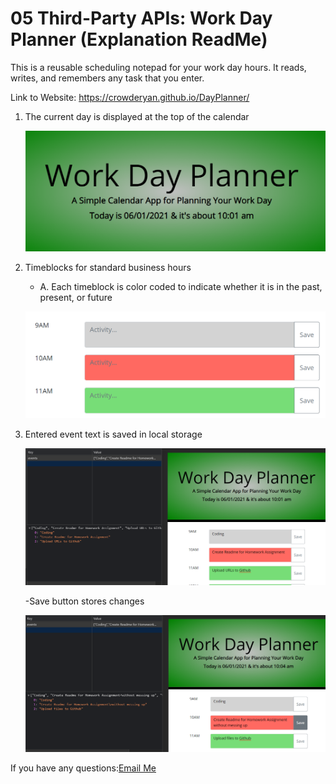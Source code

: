 # 05 Third-Party APIs: Work Day Planner (Explanation ReadMe)

This is a reusable scheduling notepad for your work day hours. It reads, writes, and remembers any task that you enter.

Link to Website: https://crowderyan.github.io/DayPlanner/

1. The current day is displayed at the top of the calendar

   ![Day and Time display](./assets/images/day-and-time.png)

2. Timeblocks for standard business hours

   - A. Each timeblock is color coded to indicate whether it is in the past, present, or future

   ![Time Blocks colorized](./assets/images/time-blocks.png)

3. Entered event text is saved in local storage

   ![Local Storage Modify](./assets/images/localstorage.png)

   -Save button stores changes

   ![Save button changes storage](./assets/images/localstorage-save.png)

If you have any questions:<a href="mailto:rebuiltrival@gmail.com" hspace="20">Email Me</a>
